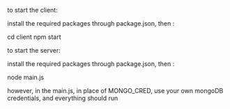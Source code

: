 to start the client:

install the required packages through package.json, then :

cd client
npm start

to start the server:

install the required packages through package.json, then :

node main.js

however, in the main.js, in place of MONGO_CRED, use your own mongoDB credentials, and everything should run
